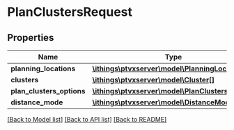 # PlanClustersRequest

## Properties
Name | Type | Description | Notes
------------ | ------------- | ------------- | -------------
**planning_locations** | [**\ithings\ptvxserver\model\PlanningLocation[]**](PlanningLocation.md) |  | [optional] 
**clusters** | [**\ithings\ptvxserver\model\Cluster[]**](Cluster.md) |  | [optional] 
**plan_clusters_options** | [**\ithings\ptvxserver\model\PlanClustersOptions**](PlanClustersOptions.md) |  | 
**distance_mode** | [**\ithings\ptvxserver\model\DistanceMode**](DistanceMode.md) |  | 

[[Back to Model list]](../../README.md#documentation-for-models) [[Back to API list]](../../README.md#documentation-for-api-endpoints) [[Back to README]](../../README.md)


